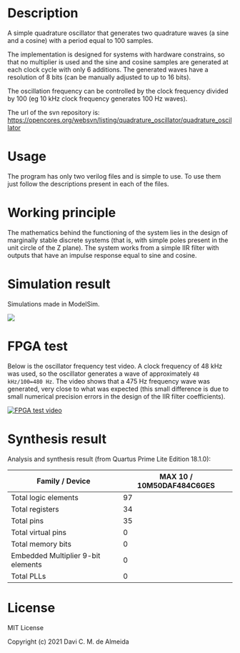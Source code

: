 # Description

A simple quadrature oscillator that generates two quadrature waves (a sine and a cosine) with a period equal to 100 samples.

The implementation is designed for systems with hardware constrains, so that no multiplier is used and the sine and cosine samples are generated at each clock cycle with only 6 additions. The generated waves have a resolution of 8 bits (can be manually adjusted to up to 16 bits).

The oscillation frequency can be controlled by the clock frequency divided by 100 (eg 10 kHz clock frequency generates 100 Hz waves). 

The url of the svn repository is: https://opencores.org/websvn/listing/quadrature_oscillator/quadrature_oscillator

# Usage
The program has only two verilog files and is simple to use. To use them just follow the descriptions present in each of the files.

# Working principle
The mathematics behind the functioning of the system lies in the design of marginally stable discrete systems (that is, with simple poles present in the unit circle of the Z plane). The system works from a simple IIR filter with outputs that have an impulse response equal to sine and cosine.
# Simulation result
Simulations made in ModelSim.

![](https://cdn.opencores.org/usercontent/2c8b1eb7c40f0a0e63ba95cc3adca3022fa1d1432c9997241365a6b30d858c4d.jpg)

# FPGA test
Below is the oscillator frequency test video. A clock frequency of 48 kHz was used, so the oscillator generates a wave of approximately `48 kHz/100=480 Hz`. The video shows that a 475 Hz frequency wave was generated, very close to what was expected (this small difference is due to small numerical precision errors in the design of the IIR filter coefficients).

[![FPGA test video](https://img.youtube.com/vi/TAZPnaK2IME/0.jpg)](https://www.youtube.com/watch?v=TAZPnaK2IME)

# Synthesis result

Analysis and synthesis result (from Quartus Prime Lite Edition 18.1.0):

|            Family / Device         | MAX 10 / 10M50DAF484C6GES|
|------------------------------------|--------------|
| Total logic elements               | 97           |
| Total registers                    | 34           |
| Total pins                         | 35           |
| Total virtual pins                 | 0            |
| Total memory bits                  | 0            |
| Embedded Multiplier 9-bit elements | 0            |
| Total PLLs                         | 0            |

# License

MIT License

Copyright (c) 2021 Davi C. M. de Almeida